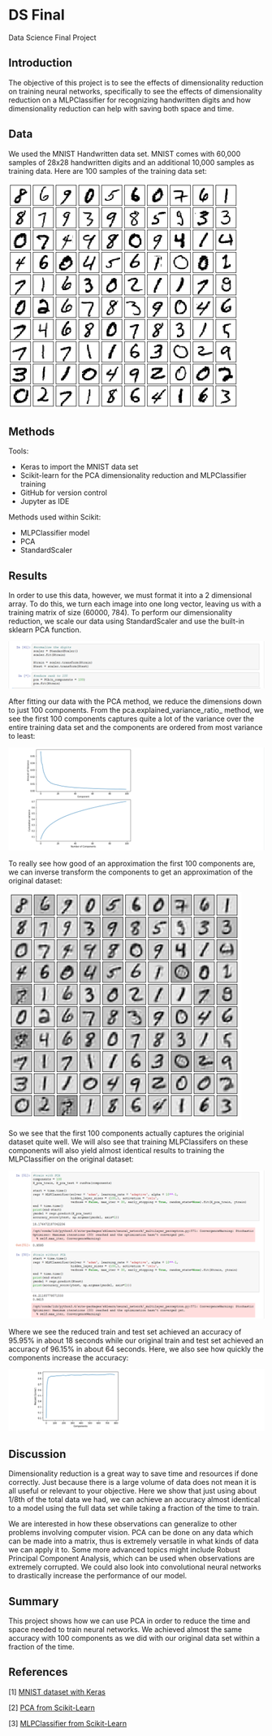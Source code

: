 # DS Final
 Data Science Final Project

## Introduction
The objective of this project is to see the effects of dimensionality reduction on training neural networks, specifically to see the effects of dimensionality reduction on a MLPClassifier for recognizing handwritten digits and how dimensionality reduction can help with saving both space and time. 

## Data
We used the MNIST Handwritten data set. MNIST comes with 60,000 samples of 28x28 handwritten digits and an additional 10,000 samples as training data. Here are 100 samples of the training data set:

![data screenshot](./mnist.png)

## Methods
Tools:
- Keras to import the MNIST data set
- Scikit-learn for the PCA dimensionality reduction and MLPClassifier training
- GitHub for version control
- Jupyter as IDE

Methods used within Scikit: 
- MLPClassifier model
- PCA
- StandardScaler

## Results
In order to use this data, however, we must format it into a 2 dimensional array. To do this, we turn each image into one long vector, leaving us with a training matrix of size (60000, 784). To perform our dimensionality reduction, we scale our data using StandardScaler and use the built-in sklearn PCA function. 

![pca screenshot](./pca.png)

After fitting our data with the PCA method, we reduce the dimensions down to just 100 components. From the pca.explained_variance_ratio_ method, we see the first 100 components captures quite a lot of the variance over the entire training data set and the components are ordered from most variance to least:

![variance ratio screenshot](./variance.png)

To really see how good of an approximation the first 100 components are, we can inverse transform the components to get an approximation of the original dataset: 

![inverse transform screenshot](./mnistreduced.png)

So we see that the first 100 components actually captures the originial dataset quite well. We will also see that training MLPClassifers on these components will also yield almost identical results to training the MLPClassifier on the original dataset:

![time screenshot](./time.png)

Where we see the reduced train and test set achieved an accuracy of 95.95% in about 18 seconds while our original train and test set achieved an accuracy of 96.15% in about 64 seconds. Here, we also see how quickly the components increase the accuracy: 

![acc vs comp](./accvscomp.png)

## Discussion
Dimensionality reduction is a great way to save time and resources if done correctly. Just because there is a large volume of data does not mean it is all useful or relevant to your objective. Here we show that just using about 1/8th of the total data we had, we can achieve an accuracy almost identical to a model using the full data set while taking a fraction of the time to train. 

We are interested in how these observations can generalize to other problems involving computer vision. PCA can be done on any data which can be made into a matrix, thus is extremely versatile in what kinds of data we can apply it to. Some more advanced topics might include Robust Principal Component Analysis, which can be used when observations are extremely corrupted. We could also look into convolutional neural networks to drastically increase the performance of our model. 

## Summary
This project shows how we can use PCA in order to reduce the time and space needed to train neural networks. We achieved almost the same accuracy with 100 components as we did with our original data set within a fraction of the time. 

## References
[1] [MNIST dataset with Keras](https://keras.io/api/datasets/)

[2] [PCA from Scikit-Learn](https://scikit-learn.org/stable/modules/generated/sklearn.decomposition.PCA.html)

[3] [MLPClassifier from Scikit-Learn](https://scikit-learn.org/stable/modules/generated/sklearn.neural_network.MLPClassifier.html)

